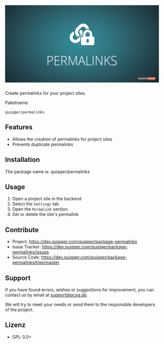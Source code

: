 ![Permalinks](bin/image/Readme.jpg)
========

Create permalinks for your project sites.

Paketname:

    quiqqer/permalinks


Features
--------

- Allows the creation of permalinks for project sites
- Prevents duplicate permalinks 


Installation
------------

The package name is: quiqqer/permalinks


Usage
-----

1. Open a project site in the backend
2. Select the `Settings` tab
3. Open the `Permalink` section
4. Set or delete the site's permalink


Contribute
----------

- Project: https://dev.quiqqer.com/quiqqer/package-permalinks
- Issue Tracker: https://dev.quiqqer.com/quiqqer/package-permalinks/issues
- Source Code: https://dev.quiqqer.com/quiqqer/package-permalinks/tree/master


Support
-------

If you have found errors, wishes or suggestions for improvement,
you can contact us by email at [support@pcsg.de](mailto:support@pcsg.de).

We will try to meet your needs or send them to the responsible developers
of the project.


Lizenz
-------

- GPL-3.0+